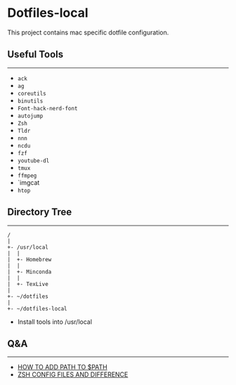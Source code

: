 # Dotfiles-local
This project contains mac specific dotfile configuration.

## Useful Tools
---
* `ack`
* `ag`
* `coreutils`
* `binutils`
* `Font-hack-nerd-font`
* `autojump`
* `Zsh`
* `Tldr`
* `nnn`
* `ncdu`
* `fzf`
* `youtube-dl`
* `tmux`
* `ffmpeg`
* `imgcat
* `htop`

## Directory Tree
---

```
/
|
+- /usr/local
|  |
|  +- Homebrew
|  |
|  +- Minconda
|  |
|  +- TexLive
|
+- ~/dotfiles
|
+- ~/dotfiles-local
```

* Install tools into /usr/local

## Q&A
---
* [HOW TO ADD PATH TO $PATH](https://unix.stackexchange.com/questions/26047/how-to-correctly-add-a-path-to-path)
* [ZSH CONFIG FILES AND DIFFERENCE](https://unix.stackexchange.com/questions/71253/what-should-shouldnt-go-in-zshenv-zshrc-zlogin-zprofile-zlogout)
